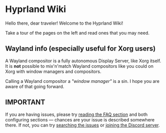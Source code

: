 # Hyprland Wiki

Hello there, dear traveler! Welcome to the Hyprland Wiki!

Take a tour of the pages on the left and read ones that you may need.

## Wayland info (especially useful for Xorg users)

A Wayland compositor is a fully autonomous Display Server, like Xorg itself. 
It is **not** possible to mix'n'match Wayland compositors like you could on Xorg
with window managers and compositors.

Calling a Wayland compositor a *"window manager"* is a sin.
I hope you are aware of that going forward.

## IMPORTANT

If you are having issues, please try
[reading the FAQ section](https://wiki.hyprland.org/FAQ/) and both configuring
sections — chances are your issue is described somewhere there. If not, you
can try [searching the issues](https://github.com/hyprwm/Hyprland/issues) or
[joining the Discord server](https://discord.gg/hQ9XvMUjjr).
